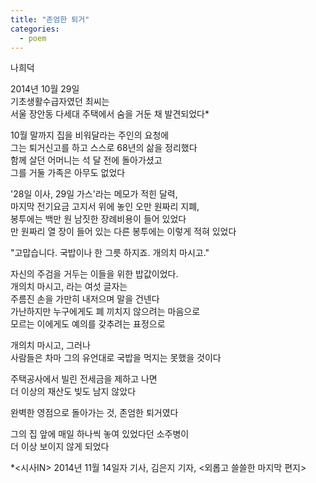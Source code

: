 ```yaml
---
title: "존엄한 퇴거"
categories:
  - poem
---
```

나희덕

2014년 10월 29일<br>
기초생활수급자였던 최씨는<br>
서울 장안동 다세대 주택에서 숨을 거둔 채 발견되었다*


10월 말까지 집을 비워달라는 주인의 요청에<br>
그는 퇴거신고를 하고 스스로 68년의 삶을 정리했다<br>
함께 살던 어머니는 석 달 전에 돌아가셨고<br>
그를 거둘 가족은 아무도 없었다


'28일 이사, 29일 가스'라는 메모가 적힌 달력,<br>
마지막 전기요금 고지서 위에 놓인 오만 원짜리 지폐,<br>
봉투에는 백만 원 남짓한 장례비용이 들어 있었다<br>
만 원짜리 열 장이 들어 있는 다른 봉투에는 이렇게 적혀 있었다


"고맙습니다. 국밥이나 한 그릇 하지죠. 개의치 마시고."


자신의 주검을 거두는 이들을 위한 밥값이었다.<br>
개의치 마시고, 라는 여섯 글자는<br>
주름진 손을 가만히 내저으며 말을 건넨다<br>
가난하지만 누구에게도 폐 끼치지 않으려는 마음으로<br>
모르는 이에게도 예의를 갖추려는 표정으로


개의치 마시고, 그러나<br>
사람들은 차마 그의 유언대로 국밥을 먹지는 못했을 것이다


주택공사에서 빌린 전세금을 제하고 나면<br>
더 이상의 재산도 빚도 남지 않았다


완벽한 영점으로 돌아가는 것, 존엄한 퇴거였다


그의 집 앞에 매일 하나씩 놓여 있었다던 소주병이<br>
더 이상 보이지 않게 되었다


*&lt;시사IN&gt; 2014년 11월 14일자 기사, 김은지 기자, &lt;외롭고 쓸쓸한 마지막 편지&gt;
